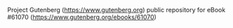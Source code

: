 Project Gutenberg (https://www.gutenberg.org) public repository for eBook #61070 (https://www.gutenberg.org/ebooks/61070)
